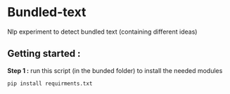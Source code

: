 # Bundled-text
Nlp experiment to detect bundled text (containing different ideas)
## Getting started : 
**Step 1 :** run this script (in the bunded folder) to install the  needed modules 

```
pip install requirments.txt
```


